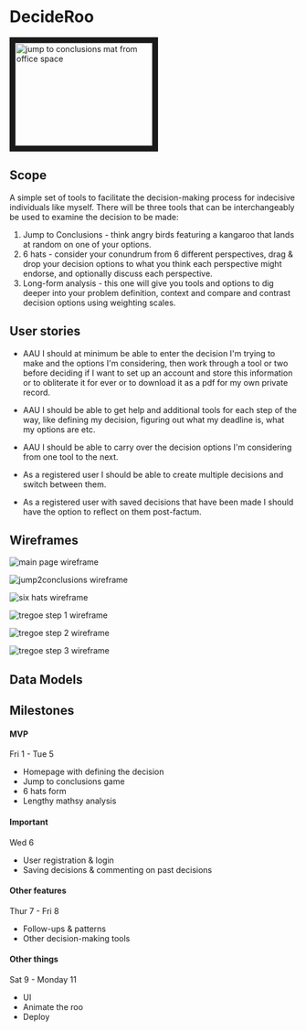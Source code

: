 # DecideRoo

<a href="http://www.youtube.com/watch?feature=player_embedded&v=sDEL4Ty950Q" target="_blank"><img src="http://img.youtube.com/vi/sDEL4Ty950Q/0.jpg" 
alt="jump to conclusions mat from office space" width="240" height="180" border="10" /></a>

## Scope

A simple set of tools to facilitate the decision-making process for indecisive individuals like myself. There will be three tools that can be interchangeably be used to examine the decision to be made:

1. Jump to Conclusions - think angry birds featuring a kangaroo that lands at random on one of your options.
2. 6 hats - consider your conundrum from 6 different perspectives, drag & drop your decision options to what you think each perspective might endorse, and optionally discuss each perspective.
3. Long-form analysis - this one will give you tools and options to dig deeper into your problem definition, context and compare and contrast decision options using weighting scales.

## User stories

- AAU I should at minimum be able to enter the decision I'm trying to make and the options I'm considering, then work through a tool or two before deciding if I want to set up an account and store this information or to obliterate it for ever or to download it as a pdf for my own private record.

- AAU I should be able to get help and additional tools for each step of the way, like defining my decision, figuring out what my deadline is, what my options are etc.

- AAU I should be able to carry over the decision options I'm considering from one tool to the next. 

- As a registered user I should be able to create multiple decisions and switch between them.

- As a registered user with saved decisions that have been made I should have the option to reflect on them post-factum.

## Wireframes

![main page wireframe](readme/problemdefinition.jpeg)

![jump2conclusions wireframe](readme/jump2conclusions.jpeg)

![six hats wireframe](readme/6hats.png)

![tregoe step 1 wireframe](readme/tregoe1.jpeg)

![tregoe step 2 wireframe](readme/tregoe2.png)

![tregoe step 3 wireframe](readme/tregoe3.jpeg)

## Data Models



## Milestones

#### MVP
Fri 1 - Tue 5
- Homepage with defining the decision
- Jump to conclusions game
- 6 hats form
- Lengthy mathsy analysis

#### Important
Wed 6
- User registration & login
- Saving decisions & commenting on past decisions

#### Other features
Thur 7 - Fri 8
- Follow-ups & patterns
- Other decision-making tools

#### Other things
Sat 9 - Monday 11
- UI
- Animate the roo
- Deploy
